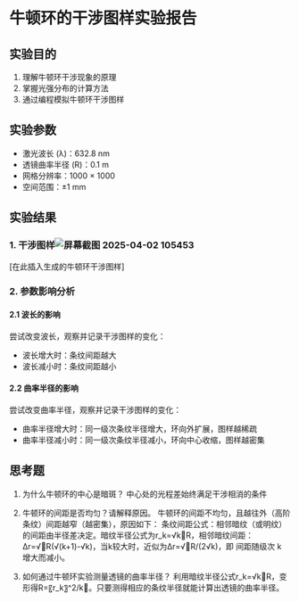 # 牛顿环的干涉图样实验报告

## 实验目的
1. 理解牛顿环干涉现象的原理
2. 掌握光强分布的计算方法
3. 通过编程模拟牛顿环干涉图样

## 实验参数
- 激光波长 (λ)：632.8 nm
- 透镜曲率半径 (R)：0.1 m
- 网格分辨率：1000 × 1000
- 空间范围：±1 mm

## 实验结果

### 1. 干涉图样![屏幕截图 2025-04-02 105453](https://github.com/user-attachments/assets/1d7a3e62-a2b3-4903-8692-5f0ce6c3fcc7)

[在此插入生成的牛顿环干涉图样]

### 2. 参数影响分析
#### 2.1 波长的影响
尝试改变波长，观察并记录干涉图样的变化：
- 波长增大时：条纹间距越大
- 波长减小时：条纹间距越小

#### 2.2 曲率半径的影响
尝试改变曲率半径，观察并记录干涉图样的变化：
- 曲率半径增大时：同一级次条纹半径增大，环向外扩展，图样越稀疏
- 曲率半径减小时：同一级次条纹半径减小，环向中心收缩，图样越密集

## 思考题
1. 为什么牛顿环的中心是暗斑？
中心处的光程差始终满足干涉相消的条件
2. 牛顿环的间距是否均匀？请解释原因。
牛顿环的间距不均匀，且越往外（高阶条纹）间距越窄（越密集），原因如下：
条纹间距公式：相邻暗纹（或明纹）的间距由半径差决定。暗纹半径公式为r_k=√kR，相邻暗纹间距：∆r=√R(√(k+1)-√k)，当k较大时，近似为∆r=√R/(2√k)，即 间距随级次 k 增大而减小。

3. 如何通过牛顿环实验测量透镜的曲率半径？
利用暗纹半径公式r_k=√kR，变形得R=〖r_k〗^2/k。只要测得相应的条纹半径就能计算出透镜的曲率半径。
